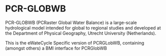 PCR-GLOBWB
==========

PCR-GLOBWB (PCRaster Global Water Balance) is a large-scale hydrological model intended for global to regional studies and developed at the Department of Physical Geography, Utrecht University (Netherlands).

This is the eWateCycle Specific version of PCRGLobWB, containing (amongst others) a BMI interface for PCRGlobWB
